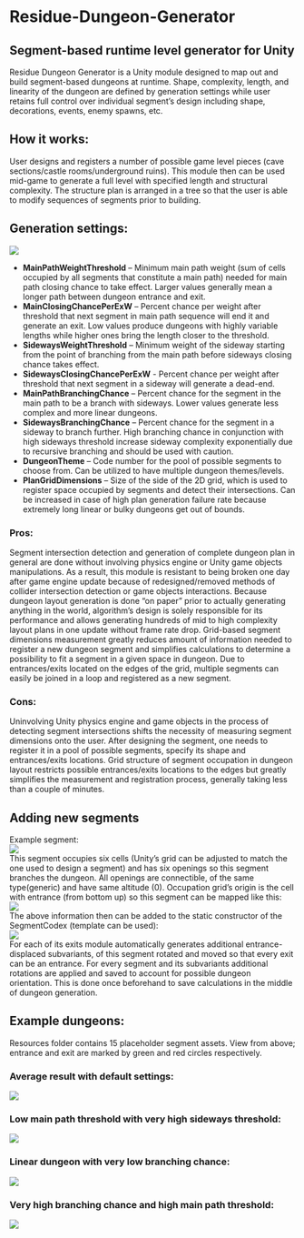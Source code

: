 # Residue-Dungeon-Generator
## Segment-based runtime level generator for Unity
Residue Dungeon Generator is a Unity module designed to map out and build segment-based dungeons at runtime. Shape, complexity, length, and linearity of the dungeon are defined by generation settings while user retains full control over individual segment’s design including shape, decorations, events, enemy spawns, etc.  

## How it works:
User designs and registers a number of possible game level pieces (cave sections/castle rooms/underground ruins). This module then can be used mid-game to generate a full level with specified length and structural complexity. The structure plan is arranged in a tree so that the user is able to modify sequences of segments prior to building.  

## Generation settings:  
<img src="Images/Settings.bmp">

- **MainPathWeightThreshold** – Minimum main path weight (sum of cells occupied by all segments that constitute a main path) needed for main path closing chance to take effect. Larger values generally mean a longer path between dungeon entrance and exit.  
- **MainClosingChancePerExW** – Percent chance per weight after threshold that next segment in main path sequence will end it and generate an exit. Low values produce dungeons with highly variable lengths while higher ones bring the length closer to the threshold.
- **SidewaysWeightThreshold** – Minimum weight of the sideway starting from the point of branching from the main path before sideways closing chance takes effect.
- **SidewaysClosingChancePerExW** - Percent chance per weight after threshold that next segment in a sideway will generate a dead-end.
- **MainPathBranchingChance** – Percent chance for the segment in the main path to be a branch with sideways. Lower values generate less complex and more linear dungeons.
- **SidewaysBranchingChance** – Percent chance for the segment in a sideway to branch further. High branching chance in conjunction with high sideways threshold increase sideway complexity exponentially due to recursive branching and should be used with caution.
- **DungeonTheme** – Code number for the pool of possible segments to choose from. Can be utilized to have multiple dungeon themes/levels.
- **PlanGridDimensions** – Size of the side of the 2D grid, which is used to register space occupied by segments and detect their intersections. Can be increased in case of high plan generation failure rate because extremely long linear or bulky dungeons get out of bounds.  

### Pros:  
Segment intersection detection and generation of complete dungeon plan in general are done without involving physics engine or Unity game objects manipulations. As a result, this module is resistant to being broken one day after game engine update because of redesigned/removed methods of collider intersection detection or game objects interactions. 
Because dungeon layout generation is done “on paper” prior to actually generating anything in the world, algorithm’s design is solely responsible for its performance and allows generating hundreds of mid to high complexity layout plans in one update without frame rate drop. 
Grid-based segment dimensions measurement greatly reduces amount of information needed to register a new dungeon segment and simplifies calculations to determine a possibility to fit a segment in a given space in dungeon. Due to entrances/exits located on the edges of the grid, multiple segments can easily be joined in a loop and registered as a new segment.

### Cons:  
Uninvolving Unity physics engine and game objects in the process of detecting segment intersections shifts the necessity of measuring segment dimensions onto the user. After designing the segment, one needs to register it in a pool of possible segments, specify its shape and entrances/exits locations.
Grid structure of segment occupation in dungeon layout restricts possible entrances/exits locations to the edges but greatly simplifies the measurement and registration process, generally taking less than a couple of minutes.

## Adding new segments  
Example segment:  
<img src="Images/Seg.jpg">  
This segment occupies six cells (Unity’s grid can be adjusted to match the one used to design a segment) and has six openings so this segment branches the dungeon.  All openings are connectible, of the same type(generic) and have same altitude (0). Occupation grid’s origin is the cell with entrance (from bottom up) so this segment can be mapped like this:  
<img src="Images/SegMapped.jpg">  
The above information then can be added to the static constructor of the SegmentCodex (template can be used):  
<img src="Images/Codex.bmp">  
For each of its exits module automatically generates additional entrance-displaced subvariants, of this segment rotated and moved so that every exit can be an entrance. For every segment and its subvariants additional rotations are applied and saved to account for possible dungeon orientation. This is done once beforehand to save calculations in the middle of dungeon generation.  

## Example dungeons: 
Resources folder contains 15 placeholder segment assets. View from above; entrance and exit are marked by green and red circles respectively.  
### Average result with default settings:  
<img src="Images/D1.jpg">  
  
### Low main path threshold with very high sideways threshold:  
<img src="Images/D2.jpg">  
  
### Linear dungeon with very low branching chance:  
<img src="Images/D4.jpg">  
  
### Very high branching chance and high main path threshold:  
<img src="Images/D3.jpg">  



